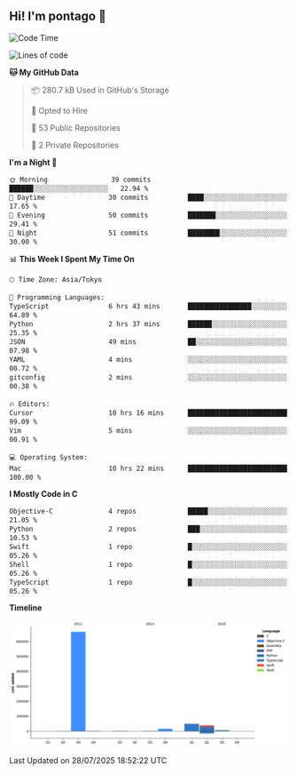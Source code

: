 ## Hi! I'm pontago 👋

<!--START_SECTION:waka-->
![Code Time](http://img.shields.io/badge/Code%20Time-468%20hrs%2044%20mins-blue)

![Lines of code](https://img.shields.io/badge/From%20Hello%20World%20I%27ve%20Written-774.6%20thousand%20lines%20of%20code-blue)

**🐱 My GitHub Data** 

> 📦 280.7 kB Used in GitHub's Storage 
 > 
> 💼 Opted to Hire
 > 
> 📜 53 Public Repositories 
 > 
> 🔑 2 Private Repositories 
 > 
**I'm a Night 🦉** 

```text
🌞 Morning                39 commits          ██████░░░░░░░░░░░░░░░░░░░   22.94 % 
🌆 Daytime                30 commits          ████░░░░░░░░░░░░░░░░░░░░░   17.65 % 
🌃 Evening                50 commits          ███████░░░░░░░░░░░░░░░░░░   29.41 % 
🌙 Night                  51 commits          ████████░░░░░░░░░░░░░░░░░   30.00 % 
```


📊 **This Week I Spent My Time On** 

```text
🕑︎ Time Zone: Asia/Tokyo

💬 Programming Languages: 
TypeScript               6 hrs 43 mins       ████████████████░░░░░░░░░   64.89 % 
Python                   2 hrs 37 mins       ██████░░░░░░░░░░░░░░░░░░░   25.35 % 
JSON                     49 mins             ██░░░░░░░░░░░░░░░░░░░░░░░   07.98 % 
YAML                     4 mins              ░░░░░░░░░░░░░░░░░░░░░░░░░   00.72 % 
gitconfig                2 mins              ░░░░░░░░░░░░░░░░░░░░░░░░░   00.38 % 

🔥 Editors: 
Cursor                   10 hrs 16 mins      █████████████████████████   99.09 % 
Vim                      5 mins              ░░░░░░░░░░░░░░░░░░░░░░░░░   00.91 % 

💻 Operating System: 
Mac                      10 hrs 22 mins      █████████████████████████   100.00 % 
```

**I Mostly Code in C** 

```text
Objective-C              4 repos             █████░░░░░░░░░░░░░░░░░░░░   21.05 % 
Python                   2 repos             ███░░░░░░░░░░░░░░░░░░░░░░   10.53 % 
Swift                    1 repo              █░░░░░░░░░░░░░░░░░░░░░░░░   05.26 % 
Shell                    1 repo              █░░░░░░░░░░░░░░░░░░░░░░░░   05.26 % 
TypeScript               1 repo              █░░░░░░░░░░░░░░░░░░░░░░░░   05.26 % 
```



**Timeline**

![Lines of Code chart](https://raw.githubusercontent.com/pontago/pontago/main/assets/bar_graph.png)


 Last Updated on 28/07/2025 18:52:22 UTC
<!--END_SECTION:waka-->
